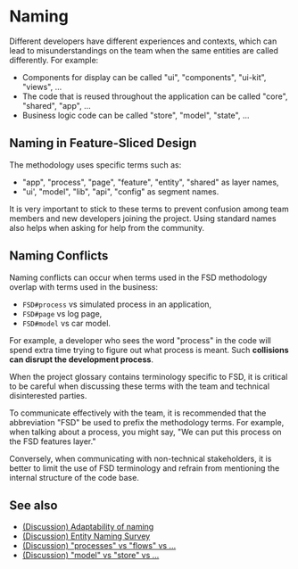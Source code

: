 # Naming

Different developers have different experiences and contexts, which can lead to misunderstandings on the team when the same entities are called differently. For example:

* Components for display can be called "ui", "components", "ui-kit", "views", …
* The code that is reused throughout the application can be called "core", "shared", "app", …
* Business logic code can be called "store", "model", "state", …

## Naming in Feature-Sliced Design[​](#naming-in-fsd "Sarlavhaga to'g'ridan-to'g'ri havola")

The methodology uses specific terms such as:

* "app", "process", "page", "feature", "entity", "shared" as layer names,
* "ui', "model", "lib", "api", "config" as segment names.

It is very important to stick to these terms to prevent confusion among team members and new developers joining the project. Using standard names also helps when asking for help from the community.

## Naming Conflicts[​](#when-can-naming-interfere "Sarlavhaga to'g'ridan-to'g'ri havola")

Naming conflicts can occur when terms used in the FSD methodology overlap with terms used in the business:

* `FSD#process` vs simulated process in an application,
* `FSD#page` vs log page,
* `FSD#model` vs car model.

For example, a developer who sees the word "process" in the code will spend extra time trying to figure out what process is meant. Such **collisions can disrupt the development process**.

When the project glossary contains terminology specific to FSD, it is critical to be careful when discussing these terms with the team and technical disinterested parties.

To communicate effectively with the team, it is recommended that the abbreviation "FSD" be used to prefix the methodology terms. For example, when talking about a process, you might say, "We can put this process on the FSD features layer."

Conversely, when communicating with non-technical stakeholders, it is better to limit the use of FSD terminology and refrain from mentioning the internal structure of the code base.

## See also[​](#see-also "Sarlavhaga to'g'ridan-to'g'ri havola")

* [(Discussion) Adaptability of naming](https://github.com/feature-sliced/documentation/discussions/16)
* [(Discussion) Entity Naming Survey](https://github.com/feature-sliced/documentation/discussions/31#discussioncomment-464894)
* [(Discussion) "processes" vs "flows" vs ...](https://github.com/feature-sliced/documentation/discussions/20)
* [(Discussion) "model" vs "store" vs ...](https://github.com/feature-sliced/documentation/discussions/68)
